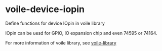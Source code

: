 # voile-device-iopin
Define functions for device IOpin in voile library

IOpin can be uesd for GPIO, IO expansion chip and even 74595 or 74164.

For more information of voile library, see [voile-library](https://github.com/Jimmy39/voile-library)
